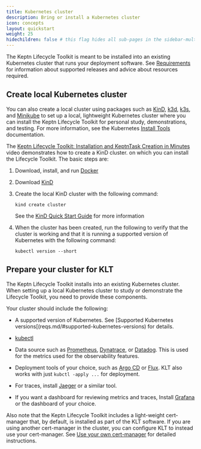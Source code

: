 ```yaml
---
title: Kubernetes cluster
description: Bring or install a Kubernetes cluster 
icon: concepts
layout: quickstart
weight: 25
hidechildren: false # this flag hides all sub-pages in the sidebar-multicard.html
---
```


The Keptn Lifecycle Toolkit is meant to be installed
into an existing Kubernetes cluster
that runs your deployment software.
See [Requirements](reqs.md) for information about supported releases
and advice about resources required.

## Create local Kubernetes cluster

You can also create a local cluster using packages such as
[KinD](https://kind.sigs.k8s.io/),
[k3d](https://k3d.io/),
[k3s](https://k3s.io/),
and [Minikube](https://minikube.sigs.k8s.io/docs/)
to set up a local, lightweight Kubernetes cluster
where you can install the Keptn Lifecycle Toolkit
for personal study, demonstrations, and testing.
For more information, see the Kubernetes
[Install Tools](https://kubernetes.io/docs/tasks/tools/)
documentation.

The [Keptn Lifecycle Toolkit: Installation and KeptnTask Creation in Minutes](https://www.youtube.com/watch?v=Hh01bBwZ_qM)
video  demonstrates how to create a KinD cluster.
on which you can install the Lifecycle Toolkit.
The basic steps are:

1. Download, install, and run [Docker](https://docs.docker.com/get-docker/)
1. Download [KinD](https://kind.sigs.k8s.io/)
1. Create the local KinD cluster with the following command:

   ```shell
   kind create cluster
   ```

   See the
   [KinD Quick Start Guide](https://kind.sigs.k8s.io/docs/user/quick-start/)
   for more information

1. When the cluster has been created,
   run the following to verify that the cluster is working
   and that it is running a supported version of Kubernetes
   with the following command:

   ```shell
   kubectl version --short
   ```

## Prepare your cluster for KLT

The Keptn Lifecycle Toolkit installs into an existing Kubernetes cluster.
When setting up a local Kubernetes cluster
to study or demonstrate the Lifecycle Toolkit,
you need to provide these components.

Your cluster should include the following:

* A supported version of Kubernetes.
  See [Supported Kubernetes versions[(reqs.md/#supported-kubernetes-versions)
  for details.

* [kubectl](https://kubernetes.io/docs/tasks/tools/#kubectl)

* Data source such as
  [Prometheus](https://prometheus.io/),
  [Dynatrace](https://www.dynatrace.com/),
  or [Datadog](https://www.datadoghq.com/).
  This is used for the metrics used for the observability features.

* Deployment tools of your choice,
  such as
  [Argo CD](https://argo-cd.readthedocs.io/en/stable/) or
  [Flux](https://fluxcd.io/).
  KLT also works with just `kubctl -apply ...` for deployment.

* For traces, install [Jaeger](https://jaegertracing.io)
  or a similar tool.

* If you want a dashboard for reviewing metrics and traces,
  Install [Grafana](https://grafana.com/)
  or the dashboard of your choice.

Also note that the Keptn Lifecycle Toolkit includes
a light-weight cert-manager that, by default, is installed
as part of the KLT software.
If you are using another cert-manager in the cluster,
you can configure KLT to instead use your cert-manager.
See [Use your own cert-manager](cert-manager.md)
for detailed instructions.
